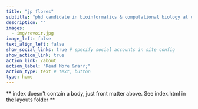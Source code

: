 ```yaml
---
title: "jp flores"
subtitle: "phd candidate in bioinformatics & computational biology at unc chapel hill"
description: ""
images:
  - img/revoir.jpg
image_left: false
text_align_left: false
show_social_links: true # specify social accounts in site config
show_action_link: true
action_link: /about
action_label: "Read More &rarr;"
action_type: text # text, button
type: home
---
```


** index doesn't contain a body, just front matter above.
See index.html in the layouts folder **